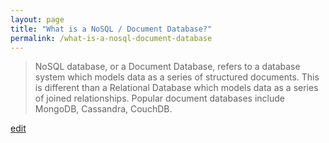 ```yaml
---
layout: page
title: "What is a NoSQL / Document Database?"
permalink: /what-is-a-nosql-document-database
---
```


> NoSQL database, or a Document Database, refers to a database system which models data as a series of structured documents. This is different than a Relational Database which models data as a series of joined relationships. Popular document databases include MongoDB, Cassandra, CouchDB.

<p class="edit-term"><a href="https://github.com/and-digital/tech-definitions/blog/master/definitions/data/nosql-document-database.md">edit</a></p>
